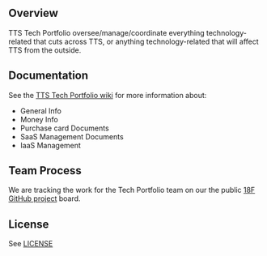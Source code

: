## Overview

TTS Tech Portfolio oversee/manage/coordinate everything technology-related that cuts across TTS, or anything technology-related that will affect TTS from the outside. 


## Documentation

See the [TTS Tech Portfolio wiki](https://github.com/18F/tts-tech-portfolio/wiki/Documents-for-TTS-Tech-Porfolio) for more information about:

-   General Info
-   Money Info
-   Purchase card Documents
-   SaaS Management Documents
-   IaaS Management


## Team Process

We are tracking the work for the Tech Portfolio team on our the public [18F GitHub project](https://github.com/orgs/18F/projects/11?fullscreen=true) board.


## License

See [LICENSE](LICENSE.md)
